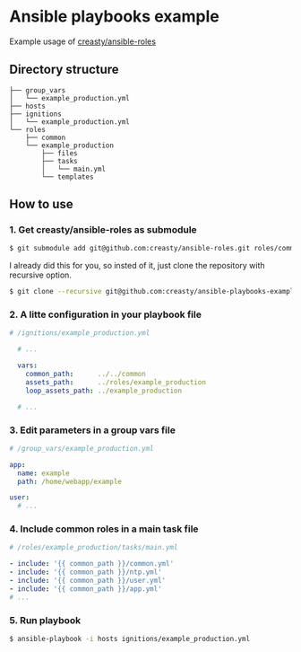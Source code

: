 Ansible playbooks example
=========================

Example usage of [creasty/ansible-roles](https://github.com/creasty/ansible-roles)


Directory structure
-------------------

```
├── group_vars
│   └── example_production.yml
├── hosts
├── ignitions
│   └── example_production.yml
└── roles
    ├── common
    └── example_production
        ├── files
        ├── tasks
        │   └── main.yml
        └── templates
```


How to use
----------

### 1. Get creasty/ansible-roles as submodule

```sh
$ git submodule add git@github.com:creasty/ansible-roles.git roles/common
```

I already did this for you, so insted of it, just clone the repository with recursive option.

```sh
$ git clone --recursive git@github.com:creasty/ansible-playbooks-example.git
```


### 2. A litte configuration in your playbook file

```yaml
# /ignitions/example_production.yml

  # ...

  vars:
    common_path:      ../../common
    assets_path:      ../roles/example_production
    loop_assets_path: ../example_production

  # ...
```

### 3. Edit parameters in a group vars file

```yaml
# /group_vars/example_production.yml

app:
  name: example
  path: /home/webapp/example

user:
  # ...
```

### 4. Include common roles in a main task file

```yaml
# /roles/example_production/tasks/main.yml

- include: '{{ common_path }}/common.yml'
- include: '{{ common_path }}/ntp.yml'
- include: '{{ common_path }}/user.yml'
- include: '{{ common_path }}/app.yml'
# ...
```

### 5. Run playbook

```sh
$ ansible-playbook -i hosts ignitions/example_production.yml
```

